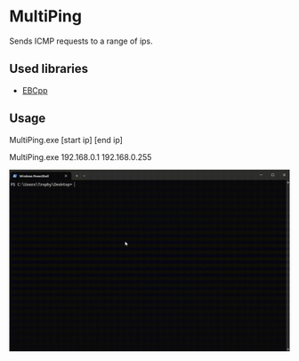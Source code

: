 # MultiPing

Sends ICMP requests to a range of ips.

## Used libraries

* [EBCpp](https://github.com/Tropby/EBCpp)

## Usage

MultiPing.exe [start ip] [end ip]

MultiPing.exe 192.168.0.1 192.168.0.255

![Video of MultiPing](media/MultiPing.gif)
